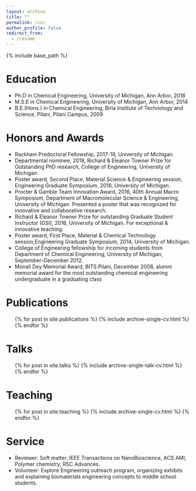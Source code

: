 ```yaml
---
layout: archive
title: ""
permalink: /cv/
author_profile: false
redirect_from:
  - /resume
---
```


{% include base_path %}

Education
======
* Ph.D in Chemical Engineering, University of Michigan, Ann Arbor, 2018 
* M.S.E in Chemical Engineering, University of Michigan, Ann Arbor, 2014
* B.E.(Hons.) in Chemical Engineering, Birla Institute of Technology and Science, Pilani, Pilani Campus, 2009

 

Honors and Awards
======
* Rackham Predoctoral Fellowship, 2017-18, University of Michigan.
* Departmental nominee, 2018, Richard & Eleanor Towner Prize for Outstanding PhD research, College of Engineering, University of Michigan.
* Poster award, Second Place, Material Science & Engineering session,  Engineering Graduate Symposium, 2016, University of Michigan.
* Procter & Gamble Team Innovation Award, 2016, 40th Annual Macro Symposium, Department of Macromolecular Science & Engineering, University of Michigan. Presented a poster that was recognized for  innovative and collaborative research.
* Richard & Eleanor Towner Prize for outstanding Graduate Student Instructor (GSI), 2016, University of Michigan. For exceptional & innovative teaching. 
* Poster award, First Place,  Material & Chemical Technology session,Engineering Graduate Symposium, 2014, University of Michigan.
* College of Engineering fellowship for incoming students from Department of Chemical Engineering, University of Michigan, September-December 2012.
* Monali Dey Memorial Award, BITS Pilani, December 2008, alumni memorial award for the most outstanding chemical engineering undergraduate in a graduating class

  


Publications
======
  <ul>{% for post in site.publications %}
    {% include archive-single-cv.html %}
  {% endfor %}</ul>
  
Talks
======
  <ul>{% for post in site.talks %}
    {% include archive-single-talk-cv.html %}
  {% endfor %}</ul>
  
Teaching
======
  <ul>{% for post in site.teaching %}
    {% include archive-single-cv.html %}
  {% endfor %}</ul>
  
Service 
======
* Reviewer: Soft matter, IEEE Transactions on NanoBioscience, ACS AMI, Polymer chemistry, RSC Advances. 
* Volunteer: Explore Engineering outreach program, organizing exhibits and explaining biomaterials engineering concepts to middle school students.


